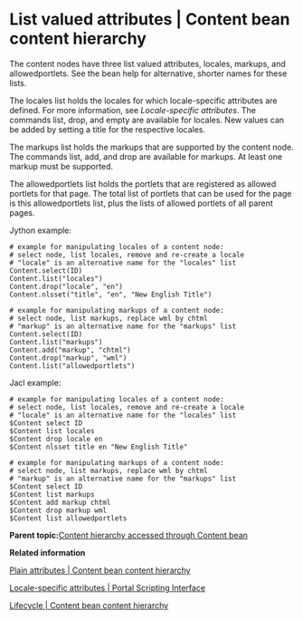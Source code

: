 # List valued attributes \| Content bean content hierarchy

The content nodes have three list valued attributes, locales, markups, and allowedportlets. See the bean help for alternative, shorter names for these lists.

The locales list holds the locales for which locale-specific attributes are defined. For more information, see *Locale-specific attributes*. The commands list, drop, and empty are available for locales. New values can be added by setting a title for the respective locales.

The markups list holds the markups that are supported by the content node. The commands list, add, and drop are available for markups. At least one markup must be supported.

The allowedportlets list holds the portlets that are registered as allowed portlets for that page. The total list of portlets that can be used for the page is this allowedportlets list, plus the lists of allowed portlets of all parent pages.

Jython example:

```
# example for manipulating locales of a content node:
# select node, list locales, remove and re-create a locale
# "locale" is an alternative name for the "locales" list
Content.select(ID)
Content.list("locales")
Content.drop("locale", "en")
Content.nlsset("title", "en", "New English Title")

# example for manipulating markups of a content node:
# select node, list markups, replace wml by chtml
# "markup" is an alternative name for the "markups" list
Content.select(ID)
Content.list("markups")
Content.add("markup", "chtml")
Content.drop("markup", "wml")
Content.list("allowedportlets")
```

Jacl example:

```
# example for manipulating locales of a content node:
# select node, list locales, remove and re-create a locale
# "locale" is an alternative name for the "locales" list
$Content select ID
$Content list locales
$Content drop locale en
$Content nlsset title en "New English Title"

# example for manipulating markups of a content node:
# select node, list markups, replace wml by chtml
# "markup" is an alternative name for the "markups" list
$Content select ID
$Content list markups
$Content add markup chtml
$Content drop markup wml
$Content list allowedportlets
```

**Parent topic:**[Content hierarchy accessed through Content bean](../admin-system/contnt_hierarchy.md)

**Related information**  


[Plain attributes \| Content bean content hierarchy](../admin-system/contnt_pl_att.md)

[Locale-specific attributes \| Portal Scripting Interface](../admin-system/lcl_spcf_att.md)

[Lifecycle \| Content bean content hierarchy](../admin-system/contnt_lfcycl.md)

